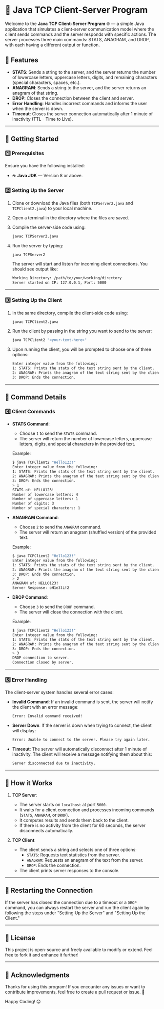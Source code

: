 # 📡 Java TCP Client-Server Program

Welcome to the **Java TCP Client-Server Program** 🌐 — a simple Java application that simulates a client-server communication model where the client sends commands and the server responds with specific actions. The server processes three main commands: STATS, ANAGRAM, and DROP, with each having a different output or function.

## 📝 Features

- **STATS**: Sends a string to the server, and the server returns the number of lowercase letters, uppercase letters, digits, and remaining characters (special characters, spaces, etc.).
- **ANAGRAM**: Sends a string to the server, and the server returns an anagram of that string.
- **DROP**: Closes the connection between the client and server.
- **Error Handling**: Handles incorrect commands and informs the user when the server is down.
- **Timeout**: Closes the server connection automatically after 1 minute of inactivity (TTL - Time to Live).

---

## 🚀 Getting Started

### 1️⃣ **Prerequisites**

Ensure you have the following installed:

- ☕ **Java JDK** — Version 8 or above.

### 2️⃣ **Setting Up the Server**

1. Clone or download the Java files (both `TCPServer2.java` and `TCPClient2.java`) to your local machine.
2. Open a terminal in the directory where the files are saved.

3. Compile the server-side code using:

   ```bash
   javac TCPServer2.java
   ```

4. Run the server by typing:

   ```bash
   java TCPServer2
   ```

   The server will start and listen for incoming client connections. You should see output like:

   ```bash
   Working Directory: /path/to/your/working/directory
   Server started on IP: 127.0.0.1, Port: 5000
   ```

---

### 3️⃣ **Setting Up the Client**

1. In the same directory, compile the client-side code using:

   ```bash
   javac TCPClient2.java
   ```

2. Run the client by passing in the string you want to send to the server:

   ```bash
   java TCPClient2 "<your-text-here>"
   ```

3. Upon running the client, you will be prompted to choose one of three options:

   ```bash
   Enter integer value from the following:
   1: STATS: Prints the stats of the text string sent by the client.
   2: ANAGRAM: Prints the anagram of the text string sent by the client.
   3: DROP: Ends the connection.
   ```

---

## 📂 Command Details

### 4️⃣ **Client Commands**

- **STATS Command**:

  - Choose `1` to send the `STATS` command.
  - The server will return the number of lowercase letters, uppercase letters, digits, and special characters in the provided text.

  Example:

  ```bash
  $ java TCPClient2 "Hello123!"
  Enter integer value from the following:
  1: STATS: Prints the stats of the text string sent by the client.
  2: ANAGRAM: Prints the anagram of the text string sent by the client.
  3: DROP: Ends the connection.
  > 1
  STATS of: HELLO123!
  Number of lowercase letters: 4
  Number of uppercase letters: 1
  Number of digits: 3
  Number of special characters: 1
  ```

- **ANAGRAM Command**:

  - Choose `2` to send the `ANAGRAM` command.
  - The server will return an anagram (shuffled version) of the provided text.

  Example:

  ```bash
  $ java TCPClient2 "Hello123!"
  Enter integer value from the following:
  1: STATS: Prints the stats of the text string sent by the client.
  2: ANAGRAM: Prints the anagram of the text string sent by the client.
  3: DROP: Ends the connection.
  > 2
  ANAGRAM of: HELLO123!
  Server Response: oH1e3lL!2
  ```

- **DROP Command**:

  - Choose `3` to send the `DROP` command.
  - The server will close the connection with the client.

  Example:

  ```bash
  $ java TCPClient2 "Hello123!"
  Enter integer value from the following:
  1: STATS: Prints the stats of the text string sent by the client.
  2: ANAGRAM: Prints the anagram of the text string sent by the client.
  3: DROP: Ends the connection.
  > 3
  DROP connection to server.
  Connection closed by server.
  ```

---

### 5️⃣ **Error Handling**

The client-server system handles several error cases:

- **Invalid Command**: If an invalid command is sent, the server will notify the client with an error message:

  ```bash
  Error: Invalid command received!
  ```

- **Server Down**: If the server is down when trying to connect, the client will display:

  ```bash
  Error: Unable to connect to the server. Please try again later.
  ```

- **Timeout**: The server will automatically disconnect after 1 minute of inactivity. The client will receive a message notifying them about this:

  ```bash
  Server disconnected due to inactivity.
  ```

---

## 🎨 How it Works

1. **TCP Server**:

   - The server starts on `localhost` at port `5000`.
   - It waits for a client connection and processes incoming commands (`STATS`, `ANAGRAM`, or `DROP`).
   - It computes results and sends them back to the client.
   - If there is no activity from the client for 60 seconds, the server disconnects automatically.

2. **TCP Client**:
   - The client sends a string and selects one of three options:
     - `STATS`: Requests text statistics from the server.
     - `ANAGRAM`: Requests an anagram of the text from the server.
     - `DROP`: Ends the connection.
   - The client prints server responses to the console.

---

## 🔄 Restarting the Connection

If the server has closed the connection due to a timeout or a `DROP` command, you can always restart the server and run the client again by following the steps under "Setting Up the Server" and "Setting Up the Client."

---

## 📜 License

This project is open-source and freely available to modify or extend. Feel free to fork it and enhance it further!

---

## 🎉 Acknowledgments

Thanks for using this program! If you encounter any issues or want to contribute improvements, feel free to create a pull request or issue. 🚀

Happy Coding! 😊
